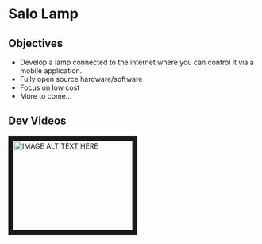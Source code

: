 # Salo Lamp


## Objectives 
* Develop a lamp connected to the internet where you can control it via a mobile application.
* Fully open source hardware/software
* Focus on low cost
* More to come...


## Dev Videos

<a href="http://www.youtube.com/watch?feature=player_embedded&v=c6tWdz0hgVQ
" target="_blank"><img src="http://img.youtube.com/vi/c6tWdz0hgVQ/0.jpg" 
alt="IMAGE ALT TEXT HERE" width="240" height="180" border="10" /></a>

